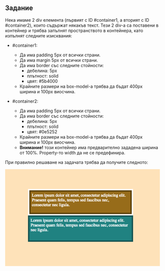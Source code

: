 ## Задание

Нека имаме 2 div елемента (първият с ID #container1, а вторият с ID #container2), които съдържат някакъв текст.
Тези 2 div-a са поставени в контейнер и трябва запълнят пространството в контейнера, като изпълнят следните изисквания:

- #container1:
    - Да има padding 5px от всички страни.
    - Да има margin 5px от всички страни.
    - Да има border със следните стойности:
        - дебелина: 5px
        - плътност: solid
        - цвят: #5b4000
    - Крайните размери на box-model-a трябва да бъдат 400px ширина и 100px виосчина.

- #container2:
    - Да има padding 5px от всички страни.
    - Да има border със следните стойности:
        - дебелина: 5px
        - плътност: solid
        - цвят: #0e5252
    - Крайните размери на box-model-a трябва да бъдат 400px ширина и 100px виосчина.
    - **Внимание!** този контейнер има предварително зададена ширина от 100%. Property-то width да не се предефинира.


При правилно решаване на задачата трябва да получите следното:


![Box Model](end-result.png)	
